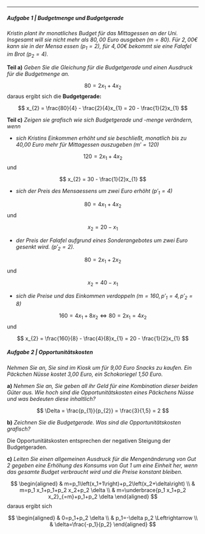 ***

##### Aufgabe 1 | Budgetmenge und Budgetgerade

*Kristin plant ihr monatliches Budget für das Mittagessen an der Uni. Insgesamt will sie nicht mehr als $80,00$ Euro ausgeben $(m = 80)$. Für $2,00€$ kann sie in der Mensa essen $(p_{1} = 2)$, für $4,00€$ bekommt sie eine Falafel im Brot $(p_{2} = 4)$.*

**Teil a)**
*Geben Sie die Gleichung für die Budgetgerade und einen Ausdruck für die Budgetmenge an.*

$$
80 = 2x_{1} + 4x_{2}
$$
daraus ergibt sich die **Budgetgerade:**

$$
x_{2} = \frac{80}{4} - \frac{2}{4}x_{1} = 20 - \frac{1}{2}x_{1}
$$

**Teil c)**
*Zeigen sie grafisch wie sich Budgetgerade und -menge verändern, wenn*

- *sich Kristins Einkommen erhöht und sie beschließt, monatlich bis zu 40,00 Euro mehr für Mittagessen auszugeben ($m' = 120$)*

$$
120 = 2x_{1} + 4x_{2}
$$
und

$$
x_{2} = 30 - \frac{1}{2}x_{1}
$$

- *sich der Preis des Mensaessens um zwei Euro erhöht ($p'_{1} = 4$)*

$$
80 = 4x_{1} + 4x_{2}
$$
und

$$
x_{2} = 20 - x_{1}
$$

- *der Preis der Falafel aufgrund eines Sonderangebotes um zwei Euro gesenkt wird. ($p'_{2} = 2$).*

$$
80 = 2x_{1} + 2x_{2}
$$
und

$$
x_{2} = 40 - x_{1}
$$

- *sich die Preise und das Einkommen verdoppeln ($m = 160, p'_{1} = 4, p'_{2} = 8$)*

$$
160 = 4x_{1} + 8x_{2} \Leftrightarrow 80 = 2x_{1} = 4x_{2}
$$
und

$$
x_{2} = \frac{160}{8} - \frac{4}{8}x_{1} = 20 - \frac{1}{2}x_{1}
$$

##### Aufgabe 2 | Opportunitätskosten

*Nehmen Sie an, Sie sind im Kiosk um für 9,00 Euro Snacks zu kaufen. Ein Päckchen Nüsse kostet 3,00 Euro, ein Schokoriegel 1,50 Euro.*

**a)**
*Nehmen Sie an, Sie geben all ihr Geld für eine Kombination dieser beiden Güter aus. Wie hoch sind die Opportunitätskosten eines Päckchens Nüsse und was bedeuten diese inhaltlich?*

$$
\Delta = \frac{p_{1}}{p_{2}} = \frac{3}{1,5} = 2
$$

**b)**
*Zeichnen Sie die Budgetgerade. Was sind die Opportunitätskosten grafisch?*

Die Opportunitätskosten entsprechen der negativen Steigung der Budgetgeraden.

**c)**
*Leiten Sie einen allgemeinen Ausdruck für die Mengenänderung von Gut 2 gegeben eine Erhöhung des Konsums von Gut 1 um eine Einheit her, wenn das gesamte Budget verbraucht wird und die Preise konstant bleiben.*

$$
\begin{aligned}
& m=p_1\left(x_1+1\right)+p_2\left(x_2+\delta\right) \\
& m=p_1 x_1+p_1+p_2 x_2+p_2 \delta \\
& m=\underbrace{p_1 x_1+p_2 x_2}_{=m}+p_1+p_2 \delta
\end{aligned}
$$
daraus ergibt sich

$$
\begin{aligned}
& 0=p_1+p_2 \delta \\
& p_1=-\delta p_2 \Leftrightarrow \\
& \delta=\frac{-p_1}{p_2}
\end{aligned}
$$
